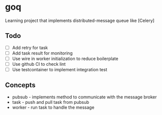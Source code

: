 # goq
Learning project that implements distributed-message queue like [Celery]

## Todo
- [ ] Add retry for task
- [ ] Add task result for monitoring
- [ ] Use wire in worker initialization to reduce boilerplate
- [ ] Use github CI to check lint
- [ ] Use testcontainer to implement integration test

## Concepts

- pubsub - implements method to communicate with the message broker
- task - push and pull task from pubsub
- worker - run task to handle the message
